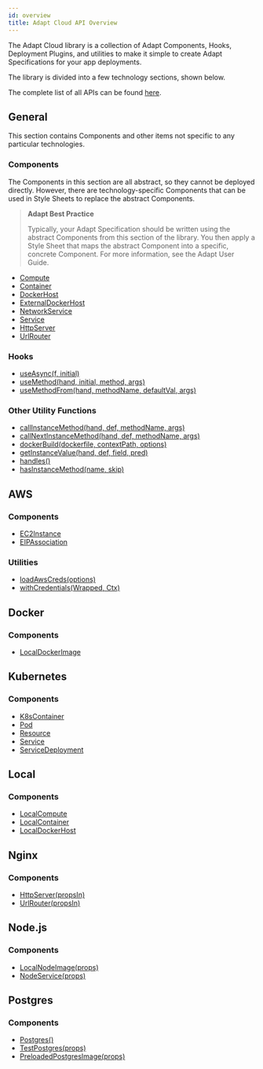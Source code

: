 ```yaml
---
id: overview
title: Adapt Cloud API Overview
---
```


The Adapt Cloud library is a collection of Adapt Components, Hooks,
Deployment Plugins, and utilities to make it simple to create Adapt Specifications for your app deployments.

The library is divided into a few technology sections, shown below.

The complete list of all APIs can be found [here](./cloud.md).

## General

This section contains Components and other items not specific to any particular technologies.

### Components

The Components in this section are all abstract, so they cannot be deployed directly.
However, there are technology-specific Components that can be used in Style Sheets to replace the abstract Components.

> **Adapt Best Practice**
>
> Typically, your Adapt Specification should be written using the abstract Components from this section of the library.
> You then apply a Style Sheet that maps the abstract Component into a specific, concrete Component.
> For more information, see the Adapt User Guide.

- [Compute](./cloud.compute.md)
- [Container](./cloud.container.md)
- [DockerHost](./cloud.dockerhost.md)
- [ExternalDockerHost](./cloud.externaldockerhost.md)
- [NetworkService](./cloud.networkservice.md)
- [Service](./cloud.service.md)
- [HttpServer](./cloud.http.httpserver.md)
- [UrlRouter](./cloud.http.urlrouter.md)

### Hooks

- [useAsync(f, initial)](./cloud.useasync.md)
- [useMethod(hand, initial, method, args)](./cloud.usemethod.md)
- [useMethodFrom(hand, methodName, defaultVal, args)](./cloud.usemethodfrom.md)

### Other Utility Functions
- [callInstanceMethod(hand, def, methodName, args)](./cloud.callinstancemethod.md)
- [callNextInstanceMethod(hand, def, methodName, args)](./cloud.callnextinstancemethod.md)
- [dockerBuild(dockerfile, contextPath, options)](./cloud.dockerbuild.md)
- [getInstanceValue(hand, def, field, pred)](./cloud.getinstancevalue.md)
- [handles()](./cloud.handles.md)
- [hasInstanceMethod(name, skip)](./cloud.hasinstancemethod.md)


## AWS

### Components

- [EC2Instance](./cloud.aws.ec2instance.md)
- [EIPAssociation](./cloud.aws.eipassociation.md)

### Utilities
- [loadAwsCreds(options)](./cloud.aws.loadawscreds.md)
- [withCredentials(Wrapped, Ctx)](./cloud.aws.withcredentials.md)

## Docker

### Components
- [LocalDockerImage](./cloud.docker.localdockerimage.md)

## Kubernetes

### Components
- [K8sContainer](./cloud.k8s.k8scontainer.md)
- [Pod](./cloud.k8s.pod.md)
- [Resource](./cloud.k8s.resource.md)
- [Service](./cloud.k8s.service.md)
- [ServiceDeployment](./cloud.k8s.servicedeployment.md)

## Local

### Components
- [LocalCompute](./cloud.localcompute.md)
- [LocalContainer](./cloud.localcontainer.md)
- [LocalDockerHost](./cloud.localdockerhost.md)

## Nginx

### Components
- [HttpServer(propsIn)](./cloud.nginx.httpserver.md)
- [UrlRouter(propsIn)](./cloud.nginx.urlrouter.md)

## Node.js

### Components
- [LocalNodeImage(props)](./cloud.nodejs.localnodeimage.md)
- [NodeService(props)](./cloud.nodejs.nodeservice.md)

## Postgres
### Components
- [Postgres()](./cloud.postgres.postgres.md)
- [TestPostgres(props)](./cloud.postgres.testpostgres.md)
- [PreloadedPostgresImage(props)](./cloud.postgres.preloadedpostgresimage.md)

